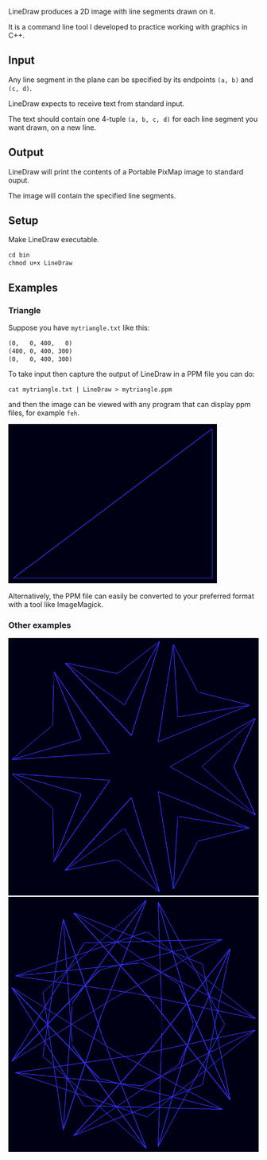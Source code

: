 LineDraw produces a 2D image with line segments drawn on it.

It is a command line tool I developed to practice working with graphics in C++.

## Input

Any line segment in the plane can be specified by its endpoints `(a, b)` and `(c, d)`.

LineDraw expects to receive text from standard input.

The text should contain one 4-tuple `(a, b, c, d)` for each line segment you want drawn, on a new line.

## Output

LineDraw will print the contents of a Portable PixMap image to standard ouput.

The image will contain the specified line segments. 

## Setup

Make LineDraw executable.

```
cd bin
chmod u+x LineDraw
```

## Examples

### Triangle

Suppose you have `mytriangle.txt` like this:

```
(0,   0, 400,   0)
(400, 0, 400, 300)
(0,   0, 400, 300)
```

To take input then capture the output of LineDraw in a PPM file you can do:

```
cat mytriangle.txt | LineDraw > mytriangle.ppm
```

and then the image can be viewed with any program that can display ppm files, for example `feh`.

![image](./examples/triangle/myimage.png)

Alternatively, the PPM file can easily be converted to your preferred format with a tool like ImageMagick.

### Other examples

![image](./examples/arrows/arrows780.png)
![image](./examples/arrows/arrows991.png)
